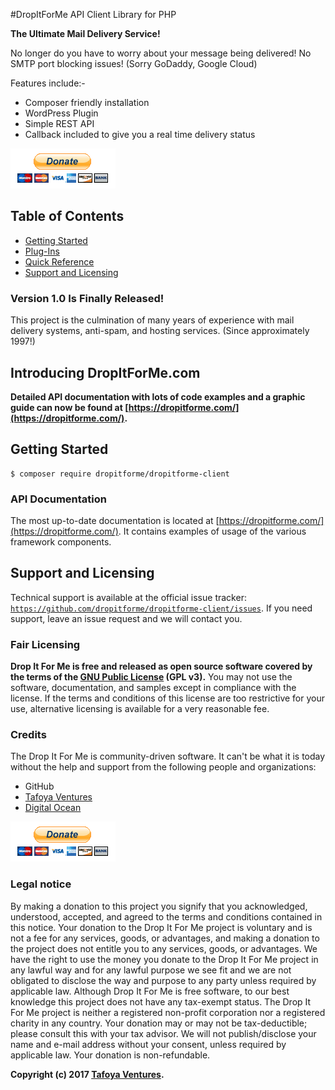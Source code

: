 #DropItForMe API Client Library for PHP

**The Ultimate Mail Delivery Service!**

No longer do you have to worry about your message being delivered! No SMTP port blocking issues! (Sorry GoDaddy, Google Cloud)

Features include:-

* Composer friendly installation
* WordPress Plugin
* Simple REST API
* Callback included to give you a real time delivery status

[![Paypal](ui/images/paypal.png)](paypal.me/dropitforme)

## Table of Contents

* [Getting Started](#getting-started)
* [Plug-Ins](#plug-ins)
* [Quick Reference](#quick-reference)
* [Support and Licensing](#support-and-licensing)

### Version 1.0 Is Finally Released!

This project is the culmination of many years of experience with mail delivery systems, anti-spam, and hosting services. (Since approximately 1997!)

## Introducing DropItForMe.com

**Detailed API documentation with lots of code examples and a graphic guide can now be found at [https://dropitforme.com/](https://dropitforme.com/).**

## Getting Started

    $ composer require dropitforme/dropitforme-client

### API Documentation

The most up-to-date documentation is located at [https://dropitforme.com/](https://dropitforme.com/). It contains examples of usage of the various framework components.

## Support and Licensing

Technical support is available at the official issue tracker: [`https://github.com/dropitforme/dropitforme-client/issues`](https://github.com/dropitforme/dropitforme-client/issues). If you need support, leave an issue request and we will contact you.

### Fair Licensing

**Drop It For Me is free and released as open source software covered by the terms of the [GNU Public License](http://www.gnu.org/licenses/gpl-3.0.html) (GPL v3).** You may not use the software, documentation, and samples except in compliance with the license. If the terms and conditions of this license are too restrictive for your use, alternative licensing is available for a very reasonable fee.

### Credits

The Drop It For Me is community-driven software. It can't be what it is today without the help and support from the following people and organizations:

* GitHub
* [Tafoya Ventures](https://tafoyaventures.com)
* [Digital Ocean](https://m.do.co/c/f62e7e7593cf)

[![Paypal](ui/images/paypal.png)](paypal.me/dropitforme)

### Legal notice

By making a donation to this project you signify that you acknowledged, understood, accepted, and agreed to the terms and conditions contained in this notice. Your donation to the Drop It For Me project is voluntary and is not a fee for any services, goods, or advantages, and making a donation to the project does not entitle you to any services, goods, or advantages. We have the right to use the money you donate to the Drop It For Me project in any lawful way and for any lawful purpose we see fit and we are not obligated to disclose the way and purpose to any party unless required by applicable law. Although Drop It For Me is free software, to our best knowledge this project does not have any tax-exempt status. The Drop It For Me project is neither a registered non-profit corporation nor a registered charity in any country. Your donation may or may not be tax-deductible; please consult this with your tax advisor. We will not publish/disclose your name and e-mail address without your consent, unless required by applicable law. Your donation is non-refundable.

**Copyright (c) 2017 [Tafoya Ventures](https://tafoyaventures.com).**
